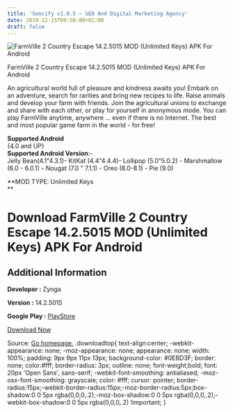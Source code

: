 ```yaml
---
title: 'Seocify v1.9.5 – SEO And Digital Marketing Agency'
date: 2019-12-15T09:50:00+01:00
draft: false
---
```


![FarmVille 2 Country Escape 14.2.5015 MOD (Unlimited Keys) APK For Android](https://i0.wp.com/apkhome.net/wp-content/uploads/2019/12/FarmVille-2-Country-Escape-14.2.5015-MOD-Unlimited-Keys.png "FarmVille 2 Country Escape 14.2.5015 MOD (Unlimited Keys) APK For Android")

  

FarmVille 2 Country Escape 14.2.5015 MOD (Unlimited Keys) APK For Android

An agricultural world full of pleasure and kindness awaits you! Embark on an adventure, search for rarities and bring new recipes to life. Raise animals and develop your farm with friends. Join the agricultural unions to exchange and share with each other, or play for yourself in anonymous mode. You can play FarmVille anytime, anywhere ... even if there is no Internet. The best and most popular game farm in the world - for free!

**Supported Android**  
{4.0 and UP}  
**Supported Android Version**:-  
Jelly Bean(4.1"4.3.1)- KitKat (4.4"4.4.4)- Lollipop (5.0"5.0.2) - Marshmallow (6.0 - 6.0.1) - Nougat (7.0 " 7.1.1) - Oreo (8.0-8.1) - Pie (9.0)

**MOD TYPE: Unlimited Keys  
**

Download FarmVille 2 Country Escape 14.2.5015 MOD (Unlimited Keys) APK For Android
==================================================================================

Additional Information
----------------------

**Developer :** Zynga

**Version :** 14.2.5015

**Google Play :** [PlayStore](https://play.google.com/store/apps/details?id=com.zynga.FarmVille2CountryEscape&hl=ru)

  

[Download Now](https://store4app.co/post/farmville-2-country-escape-14-2-5015-mod-unlimited-keys-apk-for-android_1576399912)

  
Source: [Go homepage.](https://store4app.co/post/farmville-2-country-escape-14-2-5015-mod-unlimited-keys-apk-for-android_1576399912) .downloadtop{ text-align:center; -webkit-appearance: none; -moz-appearance: none; appearance: none; width: 100%; padding: 9px 9px 11px 13px; background-color: #0EBD3F; border: none; color:#fff; border-radius: 3px; outline: none; font-weight;bold; font: 20px 'Open Sans', sans-serif; -webkit-font-smoothing: antialiased; -moz-osx-font-smoothing: grayscale; color: #fff; cursor: pointer; border-radius:15px;-webkit-border-radius:15px;-moz-border-radius:5px;box-shadow:0 0 5px rgba(0,0,0,.2);-moz-box-shadow:0 0 5px rgba(0,0,0,.2);-webkit-box-shadow:0 0 5px rgba(0,0,0,.2) !important; }